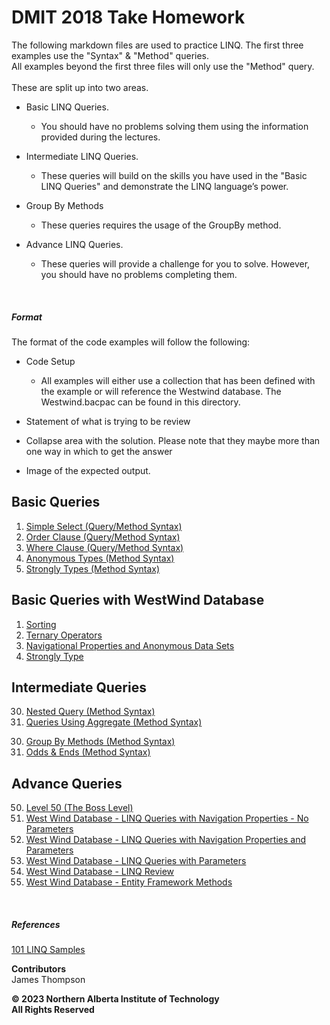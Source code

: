 # DMIT 2018 Take Homework

The following markdown files are used to practice LINQ. 
The first three examples use the "Syntax" & "Method" queries.  
All examples beyond the first three files will only use the "Method" query.  
<br>These are split up into two areas.
<br>
* Basic LINQ Queries.
  * You should have no problems solving them using the information provided during the lectures.
  
* Intermediate LINQ Queries.  
  * These queries will build on the skills you have used in the "Basic LINQ Queries" and demonstrate the LINQ language’s power.

* Group By Methods
  * These queries requires the usage of the GroupBy method. 
   
* Advance LINQ Queries.  
  * These queries will provide a challenge for you to solve. However, you should have no problems completing them.

<br>

##### Format
The format of the code examples will follow the following:
* Code Setup </br>
  - All examples will either use a collection that has been defined
with the example or will reference the Westwind database.  The Westwind.bacpac can be found in this directory.

* Statement of what is trying to be review
* Collapse area with the solution.  Please note that they maybe more than one way in which to get the answer
* Image of the expected output.

## Basic Queries  
1. [Simple Select (Query/Method Syntax)](./01%20-%20Simple%20Select.md)
1. [Order Clause (Query/Method Syntax)](./02%20-%20Order%20Clause.md)
1. [Where Clause (Query/Method Syntax)](./03%20-%20Where%20Clause.md)
1. [Anonymous Types (Method Syntax)](./04%20-%20Anonymous%20Types.md)
1. [Strongly Types (Method Syntax)](./05%20-%20Strongly%20Types.md)

## Basic Queries with WestWind Database  
1. [Sorting](./10%20-%20Sorting.md)
1. [Ternary Operators](./11%20-%20Ternary%20Operator.md)
1. [Navigational Properties and Anonymous Data Sets](./12%20-%20Navigational%20Properties%20and%20Anonymous%20Data%20Sets.md)
1. [Strongly Type](./13%20-%20Strongly%20Type.md)


## Intermediate Queries  
30. [Nested Query (Method Syntax)](./30%20-%20Nested%20Query.md)
30. [Queries Using Aggregate (Method Syntax)](./31%20-%20Aggregate%20Query.md)
<!-- 30. [Group By 1(Method Syntax)](./32%20-%20Group%20By.md) -->
30. [Group By Methods (Method Syntax)](./Group%20By%20Methods.md)
30. [Odds & Ends (Method Syntax)](./33%20-%20Odds%20and%20Ends.md)


## Advance Queries  
50. [Level 50 (The Boss Level)](./50%20-%20Boss%20Level.md)
50. [West Wind Database - LINQ Queries with Navigation Properties - No Parameters](./West%20Wind%20Database%20-%20LINQ%20Queries%20with%20Navigation%20Properties%20-%20No%20Parameters.md)
50. [West Wind Database - LINQ Queries with Navigation Properties and Parameters](./West%20Wind%20Database%20-%20LINQ%20Queries%20with%20Navigation%20Properties%20and%20Parameters.md)
50. [West Wind Database - LINQ Queries with Parameters](./West%20Wind%20Database%20-%20LINQ%20Queries%20with%20Parameters.md)
50. [West Wind Database - LINQ Review](./West%20Wind%20Database%20-%20LINQ%20Review.md)
50. [West Wind Database - Entity Framework Methods](./West%20Wind%20Database%20-%20Entity%20Framework%20Methods.md)

<br>

##### References
[101 LINQ Samples](https://learn.microsoft.com/en-us/samples/dotnet/try-samples/101-linq-samples/)
<br>

**Contributors**<br>
James Thompson
<br>

**© 2023 Northern Alberta Institute of Technology <br>
All Rights Reserved <br>**
